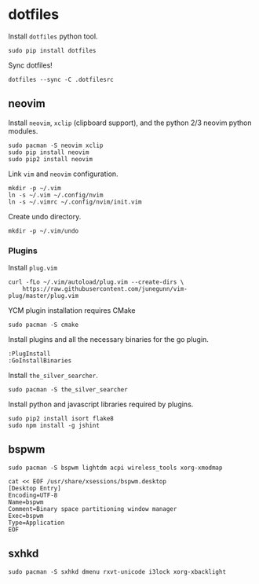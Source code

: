 dotfiles
========

Install `dotfiles` python tool.

```
sudo pip install dotfiles
```

Sync dotfiles!

```
dotfiles --sync -C .dotfilesrc
```

neovim
------

Install `neovim`, `xclip` (clipboard support), and the python 2/3 neovim python modules.

```
sudo pacman -S neovim xclip
sudo pip install neovim
sudo pip2 install neovim
```

Link `vim` and `neovim` configuration.

```
mkdir -p ~/.vim
ln -s ~/.vim ~/.config/nvim
ln -s ~/.vimrc ~/.config/nvim/init.vim
```

Create undo directory.

```
mkdir -p ~/.vim/undo
```

### Plugins

Install `plug.vim`

```
curl -fLo ~/.vim/autoload/plug.vim --create-dirs \
    https://raw.githubusercontent.com/junegunn/vim-plug/master/plug.vim
```

YCM plugin installation requires CMake

```
sudo pacman -S cmake
```

Install plugins and all the necessary binaries for the go plugin.

```
:PlugInstall
:GoInstallBinaries
```

Install `the_silver_searcher`.

```
sudo pacman -S the_silver_searcher
```

Install python and javascript libraries required by plugins.

```
sudo pip2 install isort flake8
sudo npm install -g jshint
```

bspwm
-----

```
sudo pacman -S bspwm lightdm acpi wireless_tools xorg-xmodmap
```

```
cat << EOF /usr/share/xsessions/bspwm.desktop
[Desktop Entry]
Encoding=UTF-8
Name=bspwm
Comment=Binary space partitioning window manager
Exec=bspwm
Type=Application
EOF
```

sxhkd
-----

```
sudo pacman -S sxhkd dmenu rxvt-unicode i3lock xorg-xbacklight
```
